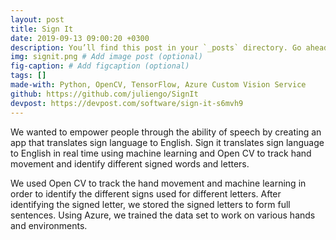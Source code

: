 ```yaml
---
layout: post
title: Sign It
date: 2019-09-13 09:00:20 +0300
description: You’ll find this post in your `_posts` directory. Go ahead and edit it and re-build the site to see your changes. # Add post description (optional)
img: signit.png # Add image post (optional)
fig-caption: # Add figcaption (optional)
tags: []
made-with: Python, OpenCV, TensorFlow, Azure Custom Vision Service
github: https://github.com/juliengo/SignIt
devpost: https://devpost.com/software/sign-it-s6mvh9
---
```

We wanted to empower people through the ability of speech by creating an app that translates sign language to English.  Sign it translates sign language to English in real time using machine learning and Open CV to track hand movement and identify different signed words and letters.

We used Open CV to track the hand movement and machine learning in order to identify the different signs used for different letters. After identifying the signed letter, we stored the signed letters to form full sentences. Using Azure, we trained the data set to work on various hands and environments.